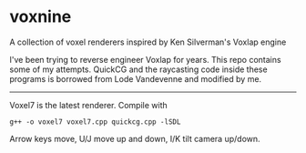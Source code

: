 # voxnine
A collection of voxel renderers inspired by Ken Silverman's Voxlap engine

I've been trying to reverse engineer Voxlap for years. This repo contains some of my attempts. 
QuickCG and the raycasting code inside these programs is borrowed from Lode Vandevenne and modified by me.

---

Voxel7 is the latest renderer. Compile with

`g++ -o voxel7 voxel7.cpp quickcg.cpp -lSDL`
    
Arrow keys move, U/J move up and down, I/K tilt camera up/down.
